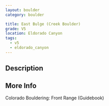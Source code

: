 ```yaml
---
layout: boulder
category: boulder

title: East Bulge (Creek Boulder)
grade: V5
location: Eldorado Canyon
tags:
  - v5
  - eldorado_canyon
---
```


## Description


## More Info
Colorado Bouldering: Front Range (Guidebook)
